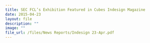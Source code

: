 ```yaml
---
title: SEC FCL’s Exhibition Featured in Cubes Indesign Magazine
date: 2015-04-23
layout: file
description: ""
image: ""
file_url: /files/News Reports/Indesign 23-Apr.pdf
---
```

